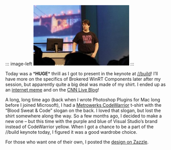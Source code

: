 ::: image-left
[![CNN](https://raw.githubusercontent.com/devhawk/devhawk.github.io/master/images/blog/CNN-300x190.jpg)](https://raw.githubusercontent.com/devhawk/devhawk.github.io/master/images/blog/CNN.jpg) 
:::

Today was a \***HUGE**\* thrill as I got to present in the keynote at
[//build](http://www.buildwindows.com/)! I’ll have more on the specifics
of Brokered WinRT Components later after my session, but apparently
quite a big deal was made of my shirt. I ended up as an [internet
meme](http://cheezburger.com/8132467456) and on the [CNN Live
Blog](http://cnntechlive.cnn.com/Event/Microsoft_Build_keynote_3/111712554)!

A long, long time ago (back when I wrote Photoshop Plugins for Mac long
before I joined Microsoft), I had a [Metrowerks
CodeWarrior](http://en.wikipedia.org/wiki/CodeWarrior) t-shirt with the
“Blood Sweat & Code” slogan on the back. I loved that slogan, but lost
the shirt somewhere along the way. So a few months ago, I decided to
make a new one – but this time with the purple and blue of Visual
Studio’s brand instead of CodeWarrior yellow. When I got a chance to be
a part of the //build keynote today, I figured it was a good wardrobe
choice.

For those who want one of their own, I posted the [design on
Zazzle](http://www.zazzle.com/blood_sweat_code_shirt-235243653937823200).
